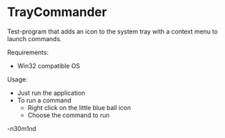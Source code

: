# TrayCommander
Test-program that adds an icon to the system tray with a context menu to launch commands.

Requirements:
* Win32 compatible OS

Usage:
* Just run the application
* To run a command
  * Right click on the little blue ball icon
  * Choose the command to run
  
-n30m1nd

